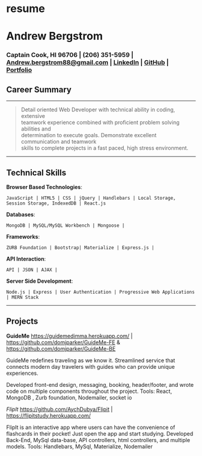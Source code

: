 # resume
Andrew Bergstrom
============

### Captain Cook, HI 96706 | (206) 351-5959 | Andrew.bergstrom88@gmail.com | [LinkedIn](https://www.linkedin.com/in/andrew-bergstrom-74a79aa4/) | [GitHub](https://github.com/AndrewBergstrom) | [Portfolio](https://andrews-react-portfolio.herokuapp.com/)

Career Summary
---
----
> Detail oriented Web Developer with technical ability in coding, extensive\
> teamwork experience combined with proficient problem solving abilities and\
> determination to execute goals. Demonstrate excellent communication and teamwork\
> skills to complete projects in a fast paced, high stress environment.
----

Technical Skills
---
**Browser Based Technologies**:

    JavaScript | HTML5 | CSS | jQuery | Handlebars | Local Storage, Session Storage, IndexedDB | React.js

**Databases**:

    MongoDB | MySQL/MySQL Workbench | Mongoose |

**Frameworks**:

    ZURB Foundation | Bootstrap| Materialize | Express.js |

**API Interaction**:

    API | JSON | AJAX |

**Server Side Development**:

    Node.js | Express | User Authentication | Progressive Web Applications | MERN Stack

----
Projects
---

**GuideMe** 
https://guidemedimma.herokuapp.com/ | https://github.com/domjparker/GuideMe-FE & https://github.com/domjparker/GuideMe-BE

GuideMe redefines traveling as we know it. Streamlined service that connects modern day travelers with guides who can provide unique experiences.

Developed front-end design, messaging, booking, header/footer, and wrote code on multiple components throughout the project. 
Tools: React, MongoDB , Zurb foundation, Nodemailer, socket io

*FlipIt*
https://github.com/AychDubya/Flipit | https://flipitstudy.herokuapp.com/ 

FlipIt is an interactive app where users can have the convenience of flashcards in their pocket! Just open the app and start studying.
Developed Back-End, MySql data-base, API controllers, html controllers, and multiple models.
Tools: Handlebars, MySql, Materialize, Nodemailer





